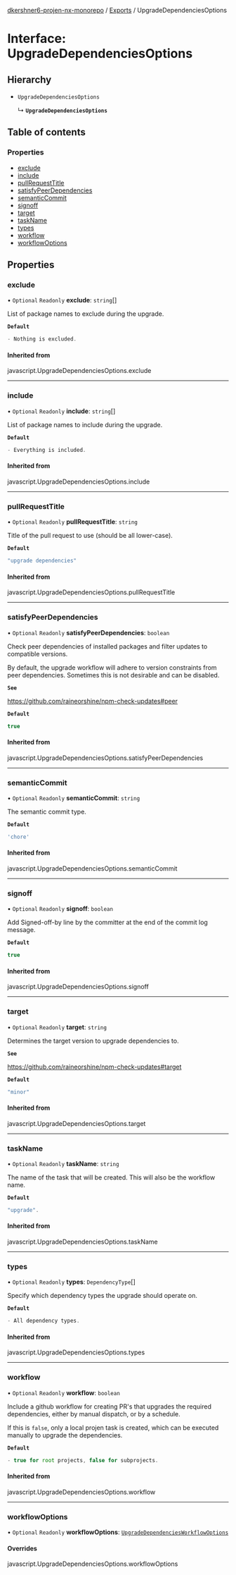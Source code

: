 [dkershner6-projen-nx-monorepo](../README.md) / [Exports](../modules.md) / UpgradeDependenciesOptions

# Interface: UpgradeDependenciesOptions

## Hierarchy

- `UpgradeDependenciesOptions`

  ↳ **`UpgradeDependenciesOptions`**

## Table of contents

### Properties

- [exclude](UpgradeDependenciesOptions.md#exclude)
- [include](UpgradeDependenciesOptions.md#include)
- [pullRequestTitle](UpgradeDependenciesOptions.md#pullrequesttitle)
- [satisfyPeerDependencies](UpgradeDependenciesOptions.md#satisfypeerdependencies)
- [semanticCommit](UpgradeDependenciesOptions.md#semanticcommit)
- [signoff](UpgradeDependenciesOptions.md#signoff)
- [target](UpgradeDependenciesOptions.md#target)
- [taskName](UpgradeDependenciesOptions.md#taskname)
- [types](UpgradeDependenciesOptions.md#types)
- [workflow](UpgradeDependenciesOptions.md#workflow)
- [workflowOptions](UpgradeDependenciesOptions.md#workflowoptions)

## Properties

### exclude

• `Optional` `Readonly` **exclude**: `string`[]

List of package names to exclude during the upgrade.

**`Default`**

```ts
- Nothing is excluded.
```

#### Inherited from

javascript.UpgradeDependenciesOptions.exclude

___

### include

• `Optional` `Readonly` **include**: `string`[]

List of package names to include during the upgrade.

**`Default`**

```ts
- Everything is included.
```

#### Inherited from

javascript.UpgradeDependenciesOptions.include

___

### pullRequestTitle

• `Optional` `Readonly` **pullRequestTitle**: `string`

Title of the pull request to use (should be all lower-case).

**`Default`**

```ts
"upgrade dependencies"
```

#### Inherited from

javascript.UpgradeDependenciesOptions.pullRequestTitle

___

### satisfyPeerDependencies

• `Optional` `Readonly` **satisfyPeerDependencies**: `boolean`

Check peer dependencies of installed packages and filter updates to compatible versions.

By default, the upgrade workflow will adhere to version constraints from peer dependencies.
Sometimes this is not desirable and can be disabled.

**`See`**

https://github.com/raineorshine/npm-check-updates#peer

**`Default`**

```ts
true
```

#### Inherited from

javascript.UpgradeDependenciesOptions.satisfyPeerDependencies

___

### semanticCommit

• `Optional` `Readonly` **semanticCommit**: `string`

The semantic commit type.

**`Default`**

```ts
'chore'
```

#### Inherited from

javascript.UpgradeDependenciesOptions.semanticCommit

___

### signoff

• `Optional` `Readonly` **signoff**: `boolean`

Add Signed-off-by line by the committer at the end of the commit log message.

**`Default`**

```ts
true
```

#### Inherited from

javascript.UpgradeDependenciesOptions.signoff

___

### target

• `Optional` `Readonly` **target**: `string`

Determines the target version to upgrade dependencies to.

**`See`**

https://github.com/raineorshine/npm-check-updates#target

**`Default`**

```ts
"minor"
```

#### Inherited from

javascript.UpgradeDependenciesOptions.target

___

### taskName

• `Optional` `Readonly` **taskName**: `string`

The name of the task that will be created.
This will also be the workflow name.

**`Default`**

```ts
"upgrade".
```

#### Inherited from

javascript.UpgradeDependenciesOptions.taskName

___

### types

• `Optional` `Readonly` **types**: `DependencyType`[]

Specify which dependency types the upgrade should operate on.

**`Default`**

```ts
- All dependency types.
```

#### Inherited from

javascript.UpgradeDependenciesOptions.types

___

### workflow

• `Optional` `Readonly` **workflow**: `boolean`

Include a github workflow for creating PR's that upgrades the
required dependencies, either by manual dispatch, or by a schedule.

If this is `false`, only a local projen task is created, which can be executed manually to
upgrade the dependencies.

**`Default`**

```ts
- true for root projects, false for subprojects.
```

#### Inherited from

javascript.UpgradeDependenciesOptions.workflow

___

### workflowOptions

• `Optional` `Readonly` **workflowOptions**: [`UpgradeDependenciesWorkflowOptions`](UpgradeDependenciesWorkflowOptions.md)

#### Overrides

javascript.UpgradeDependenciesOptions.workflowOptions
